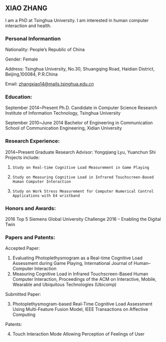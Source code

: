 ## XIAO ZHANG

I am a PhD at Tsinghua University. I am interested in human computer interaction and health.


### Personal Informantion
Nationality: People’s Republic of China

Gender: Female

Address: Tsinghua University, No.30, Shuangqing Road, Haidian District, Beijing,100084, P.R.China

Email: zhangxiao14@mails.tsinghua.edu.cn

### Education:                                                                                  
September 2014~Present   Ph.D. Candidate in Computer Science 
    Research Institute of Information Technology, Tsinghua University
    
September 2010~June 2014   Bachelor of Engineering in Communication
    School of Communication Engineering, Xidian University
    
### Research Experience:                                                                          
2014~Present  Graduate Research
       Advisor: Yongqiang Lyu, Yuanchun Shi
       Projects include:
1.     Study on Real-time Cognitive Load Measurement in Game Playing 
2.     Study on Measuring Cognitive Load in Infrared Touchscreen-Based Human Computer Interaction 
3.     Study on Work Stress Measurement for Computer Numerical Control Applications with E4 wristband

### Honors and Awards:                                                                                 
2016   Top 5 
      Siemens Global University Challenge 2016 – Enabling the Digital Twin 

### Papers and Patents:                                                                                           
Accepted Paper:
1. Evaluating Photoplethysmogram as a Real-time Cognitive Load Assessment during Game Playing, International Journal of Human–Computer Interaction
2. Measuring Cognitive Load in Infrared Touchscreen-Based Human Computer Interaction, Proceedings of the ACM on Interactive, Mobile, Wearable and Ubiquitous Technologies (Ubicomp)

Submitted Paper:

3. Photoplethysmogram-based Real-Time Cognitive Load Assessment Using Multi-Feature Fusion Model, IEEE Transactions on Affective Computing

Patents:

4. Touch Interaction Mode Allowing Perception of Feelings of User


